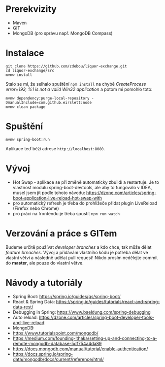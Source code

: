 # Prerekvizity

- Maven
- GIT
- MongoDB (pro správu např. MongoDB Compass)

# Instalace

```
git clone https://github.com/zdebou/liquor-exchange.git
cd liquor-exchange/src
mvnw install
```

Stalo se mi, že selhalo spuštění `npm install` na chybě *CreateProcess error=193, %1 is not a valid Win32 application* a potom mi pomohlo toto:
```
mvnw dependency:purge-local-repository -DmanualInclude=com.github.eirslett:node
mvnw clean package
```

# Spuštění

```
mvnw spring-boot:run
```

Aplikace teď běží adrese `http://localhost:8080`.

# Vývoj

- Hot Swap - aplikace se při změně automaticky zbuildí a restartuje. Je to vlastnost modulu spring-boot-devtools, ale aby to fungovalo v IDEA, musel jsem jít podle tohoto návodu: https://dzone.com/articles/spring-boot-application-live-reload-hot-swap-with
- pro automatický refresh je třeba do prohlížeče přidat plugin LiveReload (Firefox nebo Chrome)
- pro práci na frontendu je třeba spustit `npm run watch`

# Verzování a práce s GITem

Budeme určitě používat *developer branches* a kdo chce, tak může dělat *feature brnaches*. Vývoj a přidávání vlastního kódu je potřeba dělat ve vlastní větvi a následně udělat pull request! Nikdo prosím nedělejte commit do **master**, ale pouze do vlastní větve.

# Návody a tutoriály

- Spring Boot: https://spring.io/guides/gs/spring-boot/
- React & Spring Data: https://spring.io/guides/tutorials/react-and-spring-data-rest/
- Debugging in Spring: https://www.baeldung.com/spring-debugging
- Auto reload: https://dzone.com/articles/spring-boot-developer-tools-and-live-reload
- MongoDB:
 - https://www.tutorialspoint.com/mongodb/
 - https://medium.com/founding-ithaka/setting-up-and-connecting-to-a-remote-mongodb-database-5df754a4da89
 - https://docs.mongodb.com/manual/tutorial/enable-authentication/
 - https://docs.spring.io/spring-data/mongodb/docs/current/reference/html/
